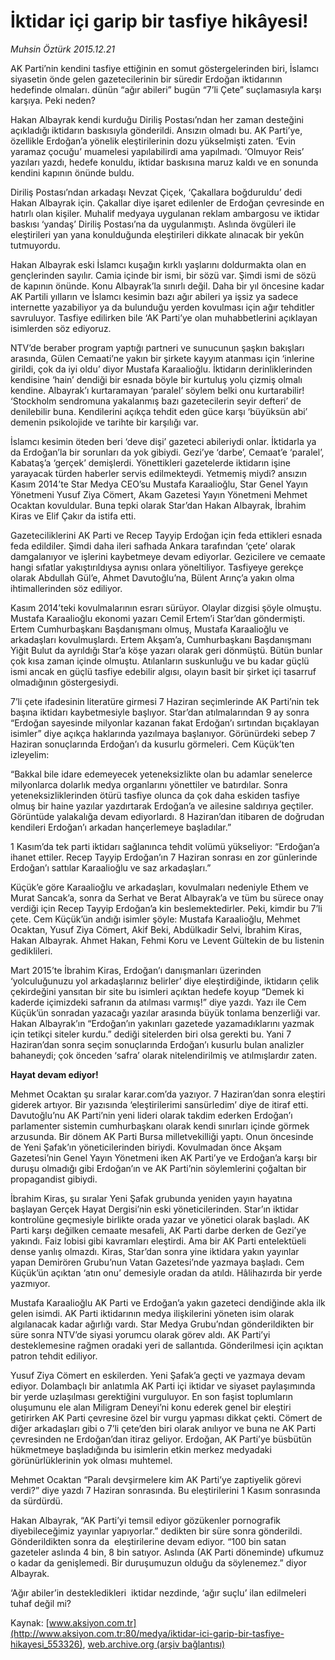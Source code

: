 # İktidar içi garip bir tasfiye hikâyesi!

*Muhsin Öztürk 2015.12.21*

<div class="pNewsDetailMainContent ctx_content" itemprop="articleBody">
 <p>
  AK Parti’nin kendini tasfiye ettiğinin en somut göstergelerinden biri, İslamcı siyasetin önde gelen gazetecilerinin bir süredir Erdoğan iktidarının hedefinde olmaları. dünün “ağır abileri” bugün “7’li Çete” suçlamasıyla karşı karşıya. Peki neden?
 </p>
 <p>
  Hakan Albayrak kendi kurduğu Diriliş Postası’ndan her zaman desteğini açıkladığı iktidarın baskısıyla gönderildi. Ansızın olmadı bu. AK Parti’ye, özellikle Erdoğan’a yönelik eleştirilerinin dozu yükselmişti zaten. ‘Evin yaramaz çocuğu’ muamelesi yapılabilirdi ama yapılmadı. ‘Olmuyor Reis’ yazıları yazdı, hedefe konuldu, iktidar baskısına maruz kaldı ve en sonunda kendini kapının önünde buldu.
 </p>
 <p>
  Diriliş Postası’ndan arkadaşı Nevzat Çiçek, ‘Çakallara boğduruldu’ dedi Hakan Albayrak için. Çakallar diye işaret edilenler de Erdoğan çevresinde en hatırlı olan kişiler. Muhalif medyaya uygulanan reklam ambargosu ve iktidar baskısı ‘yandaş’ Diriliş Postası’na da uygulanmıştı. Aslında övgüleri ile eleştirileri yan yana konulduğunda eleştirileri dikkate alınacak bir yekûn tutmuyordu.
 </p>
 <p>
  Hakan Albayrak eski İslamcı kuşağın kırklı yaşlarını doldurmakta olan en gençlerinden sayılır. Camia içinde bir ismi, bir sözü var. Şimdi ismi de sözü de kapının önünde. Konu Albayrak’la sınırlı değil. Daha bir yıl öncesine kadar AK Partili yılların ve İslamcı kesimin bazı ağır abileri ya işsiz ya sadece internette yazabiliyor ya da bulunduğu yerden kovulması için ağır tehditler savruluyor. Tasfiye edilirken bile ‘AK Parti’ye olan muhabbetlerini açıklayan isimlerden söz ediyoruz.
 </p>
 <p>
  NTV’de beraber program yaptığı partneri ve sunucunun şaşkın bakışları arasında, Gülen Cemaati’ne yakın bir şirkete kayyım atanması için ‘inlerine girildi, çok da iyi oldu’ diyor Mustafa Karaalioğlu. İktidarın derinliklerinden kendisine ‘hain’ dendiği bir esnada böyle bir kurtuluş yolu çizmiş olmalı kendine. Albayrak’ı kurtaramayan ‘paralel’ söylem belki onu kurtarabilir! ‘Stockholm sendromuna yakalanmış bazı gazetecilerin seyir defteri’ de denilebilir buna. Kendilerini açıkça tehdit eden güce karşı ‘büyüksün abi’ demenin psikolojide ve tarihte bir karşılığı var.
 </p>
 <p>
  İslamcı kesimin öteden beri ‘deve dişi’ gazeteci abileriydi onlar. İktidarla ya da Erdoğan’la bir sorunları da yok gibiydi. Gezi’ye ‘darbe’, Cemaat’e ‘paralel’, Kabataş’a ‘gerçek’ demişlerdi. Yönettikleri gazetelerde iktidarın işine yarayacak türden haberler servis edilmekteydi. Yetmemiş miydi? ansızın Kasım 2014’te Star Medya CEO’su Mustafa Karaalioğlu, Star Genel Yayın Yönetmeni Yusuf Ziya Cömert, Akam Gazetesi Yayın Yönetmeni Mehmet Ocaktan kovuldular. Buna tepki olarak Star’dan Hakan Albayrak, İbrahim Kiras ve Elif Çakır da istifa etti.
 </p>
 <p>
  Gazeteciliklerini AK Parti ve Recep Tayyip Erdoğan için feda ettikleri esnada feda edildiler. Şimdi daha ileri safhada Ankara tarafından ‘çete’ olarak damgalanıyor ve işlerini kaybetmeye devam ediyorlar. Gezicilere ve cemaate hangi sıfatlar yakıştırıldıysa aynısı onlara yöneltiliyor. Tasfiyeye gerekçe olarak Abdullah Gül’e, Ahmet Davutoğlu’na, Bülent Arınç’a yakın olma ihtimallerinden söz ediliyor.
 </p>
 <p>
  Kasım 2014’teki kovulmalarının esrarı sürüyor. Olaylar dizgisi şöyle olmuştu. Mustafa Karaalioğlu ekonomi yazarı Cemil Ertem’i Star’dan göndermişti. Ertem Cumhurbaşkanı Başdanışmanı olmuş, Mustafa Karaalioğlu ve arkadaşları kovulmuşlardı. Ertem Akşam’a, Cumhurbaşkanı Başdanışmanı Yiğit Bulut da ayrıldığı Star’a köşe yazarı olarak geri dönmüştü. Bütün bunlar çok kısa zaman içinde olmuştu. Atılanların suskunluğu ve bu kadar güçlü ismi ancak en güçlü tasfiye edebilir algısı, olayın basit bir şirket içi tasarruf olmadığının göstergesiydi.
 </p>
 <p>
  7’li çete ifadesinin literatüre girmesi 7 Haziran seçimlerinde AK Parti’nin tek başına iktidarı kaybetmesiyle başlıyor. Star’dan atılmalarından 9 ay sonra “Erdoğan sayesinde milyonlar kazanan fakat Erdoğan’ı sırtından bıçaklayan isimler” diye açıkça haklarında yazılmaya başlanıyor. Görünürdeki sebep 7 Haziran sonuçlarında Erdoğan’ı da kusurlu görmeleri. Cem Küçük’ten izleyelim:
 </p>
 <p>
  “Bakkal bile idare edemeyecek yeteneksizlikte olan bu adamlar senelerce milyonlarca dolarlık medya organlarını yönettiler ve batırdılar. Sonra yeteneksizliklerinden ötürü tasfiye olunca da çok daha eskiden tasfiye olmuş bir haine yazılar yazdırtarak Erdoğan’a ve ailesine saldırıya geçtiler. Görüntüde yalakalığa devam ediyorlardı. 8 Haziran’dan itibaren de doğrudan kendileri Erdoğan’ı arkadan hançerlemeye başladılar.”
 </p>
 <p>
  1 Kasım’da tek parti iktidarı sağlanınca tehdit volümü yükseliyor: “Erdoğan’a ihanet ettiler. Recep Tayyip Erdoğan’ın 7 Haziran sonrası en zor günlerinde Erdoğan’ı sattılar Karaalioğlu ve saz arkadaşları.”
 </p>
 <p>
  Küçük’e göre Karaalioğlu ve arkadaşları, kovulmaları nedeniyle Ethem ve Murat Sancak’a, sonra da Serhat ve Berat Albayrak’a ve tüm bu sürece onay verdiği için Recep Tayyip Erdoğan’a kin beslemektedirler. Peki, kimdir bu 7’li çete. Cem Küçük’ün andığı isimler şöyle: Mustafa Karaalioğlu, Mehmet Ocaktan, Yusuf Ziya Cömert, Akif Beki, Abdülkadir Selvi, İbrahim Kiras, Hakan Albayrak. Ahmet Hakan, Fehmi Koru ve Levent Gültekin de bu listenin gediklileri.
 </p>
 <p>
  Mart 2015’te İbrahim Kiras, Erdoğan’ı danışmanları üzerinden ‘yolculuğunuzu yol arkadaşlarınız belirler’ diye eleştirdiğinde, iktidarın çelik çekirdeğini yansıtan bir site bu isimleri açıktan hedefe koyup “Demek ki kaderde içimizdeki safranın da atılması varmış!” diye yazdı. Yazı ile Cem Küçük’ün sonradan yazacağı yazılar arasında büyük tonlama benzerliği var. Hakan Albayrak’ın “Erdoğan’ın yakınları gazetede yazamadıklarını yazmak için tetikçi siteler kurdu.” dediği sitelerden biri olsa gerekti bu. Yani 7 Haziran’dan sonra seçim sonuçlarında Erdoğan’ı kusurlu bulan analizler bahaneydi; çok önceden ‘safra’ olarak nitelendirilmiş ve atılmışlardır zaten.
 </p>
 <p>
  <strong>
   Hayat devam ediyor!
  </strong>
 </p>
 <p>
  Mehmet Ocaktan şu sıralar karar.com’da yazıyor. 7 Haziran’dan sonra eleştiri giderek artıyor. Bir yazısında ‘eleştirilerimi sansürledim’ diye de itiraf etti. Davutoğlu’nu AK Parti’nin yeni lideri olarak takdim ederken Erdoğan’ı parlamenter sistemin cumhurbaşkanı olarak kendi sınırları içinde görmek arzusunda. Bir dönem AK Parti Bursa milletvekilliği yaptı. Onun öncesinde de Yeni Şafak’ın yöneticilerinden biriydi. Kovulmadan önce Akşam Gazetesi’nin Genel Yayın Yönetmeni iken AK Parti’ye ve Erdoğan’a karşı bir duruşu olmadığı gibi Erdoğan’ın ve AK Parti’nin söylemlerini çoğaltan bir propagandist gibiydi.
 </p>
 <p>
  İbrahim Kiras, şu sıralar Yeni Şafak grubunda yeniden yayın hayatına başlayan Gerçek Hayat Dergisi’nin eski yöneticilerinden. Star’ın iktidar kontrolüne geçmesiyle birlikte orada yazar ve yönetici olarak başladı. AK Parti karşı değilken cemaate mesafeli, AK Parti darbe derken de Gezi’ye yakındı. Faiz lobisi gibi kavramları eleştirdi. Ama bir AK Parti entelektüeli dense yanlış olmazdı. Kiras, Star’dan sonra yine iktidara yakın yayınlar yapan Demirören Grubu’nun Vatan Gazetesi’nde yazmaya başladı. Cem Küçük’ün açıktan ‘atın onu’ demesiyle oradan da atıldı. Hâlihazırda bir yerde yazmıyor.
 </p>
 <p>
  Mustafa Karaalioğlu AK Parti ve Erdoğan’a yakın gazeteci dendiğinde akla ilk gelen isimdi. AK Parti iktidarının medya ilişkilerini yöneten isim olarak algılanacak kadar ağırlığı vardı. Star Medya Grubu’ndan gönderildikten bir süre sonra NTV’de siyasi yorumcu olarak görev aldı. AK Parti’yi desteklemesine rağmen oradaki yeri de sallantıda. Gönderilmesi için açıktan patron tehdit ediliyor.
 </p>
 <p>
  Yusuf Ziya Cömert en eskilerden. Yeni Şafak’a geçti ve yazmaya devam ediyor. Dolambaçlı bir anlatımla AK Parti içi iktidar ve siyaset paylaşımında bir yerde uzlaşılması gerektiğini vurguluyor. En son faşist toplumların oluşumunu ele alan Miligram Deneyi’ni konu ederek genel bir eleştiri getirirken AK Parti çevresine özel bir vurgu yapması dikkat çekti. Cömert de diğer arkadaşları gibi o 7’li çete’den biri olarak anılıyor ve buna ne AK Parti çevresinden ne Erdoğan’dan itiraz geliyor. Erdoğan, AK Parti’ye büsbütün hükmetmeye başladığında bu isimlerin etkin merkez medyadaki görünürlüklerinin yok olması muhtemel.
 </p>
 <p>
  Mehmet Ocaktan “Paralı devşirmelere kim AK Parti’ye zaptiyelik görevi verdi?” diye yazdı 7 Haziran sonrasında. Bu eleştirilerini 1 Kasım sonrasında da sürdürdü.
 </p>
 <p>
  Hakan Albayrak, “AK Parti’yi temsil ediyor gözükenler pornografik diyebileceğimiz yayınlar yapıyorlar.” dedikten bir süre sonra gönderildi. Gönderildikten sonra da  eleştirilerine devam ediyor. “100 bin satan gazeteler aslında 4 bin, 8 bin satıyor. Aslında (AK Parti döneminde) ufkumuz o kadar da genişlemedi. Bir duruşumuzun olduğu da söylenemez.” diyor Albayrak.
 </p>
 <p>
  ‘Ağır abiler’in destekledikleri  iktidar nezdinde, ‘ağır suçlu’ ilan edilmeleri tuhaf değil mi?
 </p>
</div>


Kaynak: [www.aksiyon.com.tr](http://www.aksiyon.com.tr:80/medya/iktidar-ici-garip-bir-tasfiye-hikayesi_553326), [web.archive.org (arşiv bağlantısı)](http://web.archive.org/web/20160304144136/http://www.aksiyon.com.tr:80/medya/iktidar-ici-garip-bir-tasfiye-hikayesi_553326)
